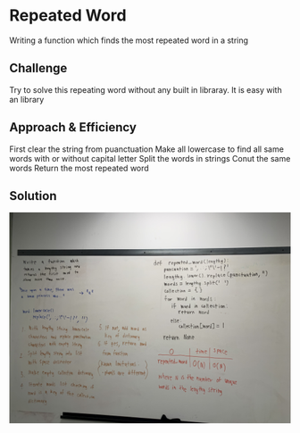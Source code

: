 # Repeated Word
Writing a function which finds the most repeated word in a string

## Challenge
Try to solve this repeating word without any built in libraray. It is easy with an library


## Approach & Efficiency
First clear the string from puanctuation 
Make all lowercase to find all same words with or without capital letter
Split the words in strings
Conut the same words
Return the most repeated word

## Solution
![picture](./repeated.jpg)